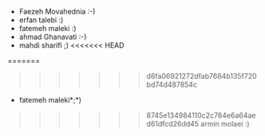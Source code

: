 - Faezeh Movahednia :-)
- erfan talebi :)
- fatemeh maleki :)
- ahmad Ghanavati :-)
- mahdi sharifi ;)
<<<<<<< HEAD

=======
>>>>>>> d6fa06921272dfab7684b135f720bd74d487854c
- fatemeh maleki*;*)
>>>>>>> 8745e134984110c2c784e6a64aed61dfcd26dd45
armin molaei :)
